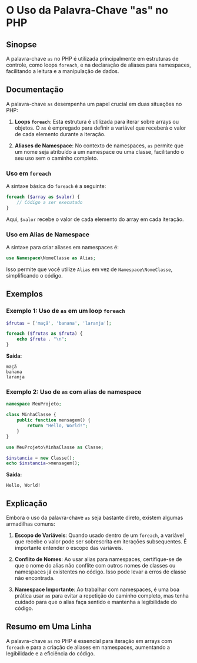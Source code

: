 <!--
Meta Description: # O Uso da Palavra-Chave "as" no PHP ## Sinopse A palavra-chave `as` no PHP é utilizada principalmente em estruturas de controle, como loops `foreach`...
Meta Keywords: foreach, para, php, namespace, uso
-->

# O Uso da Palavra-Chave "as" no PHP

## Sinopse
A palavra-chave `as` no PHP é utilizada principalmente em estruturas de controle, como loops `foreach`, e na declaração de aliases para namespaces, facilitando a leitura e a manipulação de dados.

## Documentação
A palavra-chave `as` desempenha um papel crucial em duas situações no PHP:

1. **Loops `foreach`**: Esta estrutura é utilizada para iterar sobre arrays ou objetos. O `as` é empregado para definir a variável que receberá o valor de cada elemento durante a iteração.

2. **Aliases de Namespace**: No contexto de namespaces, `as` permite que um nome seja atribuído a um namespace ou uma classe, facilitando o seu uso sem o caminho completo.

### Uso em `foreach`
A sintaxe básica do `foreach` é a seguinte:

```php
foreach ($array as $valor) {
    // Código a ser executado
}
```

Aqui, `$valor` recebe o valor de cada elemento do array em cada iteração.

### Uso em Alias de Namespace
A sintaxe para criar aliases em namespaces é:

```php
use Namespace\NomeClasse as Alias;
```

Isso permite que você utilize `Alias` em vez de `Namespace\NomeClasse`, simplificando o código.

## Exemplos

### Exemplo 1: Uso de `as` em um loop `foreach`

```php
$frutas = ['maçã', 'banana', 'laranja'];

foreach ($frutas as $fruta) {
    echo $fruta . "\n";
}
```
**Saída:**
```
maçã
banana
laranja
```

### Exemplo 2: Uso de `as` com alias de namespace

```php
namespace MeuProjeto;

class MinhaClasse {
    public function mensagem() {
        return "Hello, World!";
    }
}

use MeuProjeto\MinhaClasse as Classe;

$instancia = new Classe();
echo $instancia->mensagem();
```
**Saída:**
```
Hello, World!
```

## Explicação
Embora o uso da palavra-chave `as` seja bastante direto, existem algumas armadilhas comuns:

1. **Escopo de Variáveis**: Quando usado dentro de um `foreach`, a variável que recebe o valor pode ser sobrescrita em iterações subsequentes. É importante entender o escopo das variáveis.

2. **Conflito de Nomes**: Ao usar alias para namespaces, certifique-se de que o nome do alias não conflite com outros nomes de classes ou namespaces já existentes no código. Isso pode levar a erros de classe não encontrada.

3. **Namespace Importante**: Ao trabalhar com namespaces, é uma boa prática usar `as` para evitar a repetição do caminho completo, mas tenha cuidado para que o alias faça sentido e mantenha a legibilidade do código.

## Resumo em Uma Linha
A palavra-chave `as` no PHP é essencial para iteração em arrays com `foreach` e para a criação de aliases em namespaces, aumentando a legibilidade e a eficiência do código.